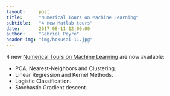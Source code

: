 ```yaml
---
layout:     post
title:      "Numerical Tours on Machine Learning"
subtitle:   "4 new Matlab tours"
date:       2017-08-11 12:00:00
author:     "Gabriel Peyré"
header-img: "img/hokusai-11.jpg"
---
```


4 new [Numerical Tours on Machine Learning](http://www.numerical-tours.com/matlab/#ml) are now available:

- PCA, Nearest-Neighbors and Clustering.
- Linear Regression and Kernel Methods.
- Logistic Classification.
- Stochastic Gradient descent.

